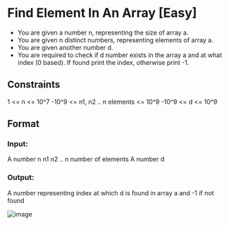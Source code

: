 # Find Element In An Array [Easy]

- You are given a number n, representing the size of array a. 
- You are given n distinct numbers, representing elements of array a. 
- You are given another number d. 
- You are required to check if d number exists in the array a and at what index (0 based). If found print the index, otherwise print -1. 

## Constraints
1 <= n <= 10^7
-10^9 <= n1, n2 
.. n elements <= 10^9
-10^9 <= d <= 10^9

## Format

### Input:
A number n
n1
n2
.. n number of elements
A number d

### Output:
A number representing index at which d is found in array a and -1 if not found

![image](https://user-images.githubusercontent.com/97858274/191988456-a27f9afa-610c-4863-8e8c-c6230f5e78ed.png)
